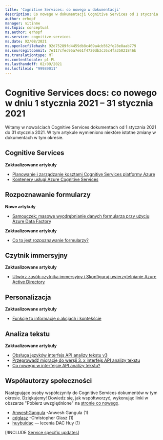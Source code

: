 ```yaml
---
title: 'Cognitive Services: co nowego w dokumentacji'
description: Co nowego w dokumentacji Cognitive Services od 1 stycznia 2021 – 31 stycznia 2021.
author: erhopf
manager: nitinme
ms.topic: conceptual
ms.author: erhopf
ms.service: cognitive-services
ms.date: 02/08/2021
ms.openlocfilehash: 92d75289fd4459db8c469a4cb562fe28e8aab779
ms.sourcegitcommit: 7e117cfec95a7e61f4720db3c36c4fa35021846b
ms.translationtype: MT
ms.contentlocale: pl-PL
ms.lasthandoff: 02/09/2021
ms.locfileid: "99989011"
---
```

# <a name="cognitive-services-docs-whats-new-for-january-1-2021---january-31-2021"></a>Cognitive Services docs: co nowego w dniu 1 stycznia 2021 – 31 stycznia 2021

Witamy w nowościach Cognitive Services dokumentach od 1 stycznia 2021 do 31 stycznia 2021. W tym artykule wymieniono niektóre istotne zmiany w dokumentach w tym okresie.

## <a name="cognitive-services"></a>Cognitive Services

**Zaktualizowane artykuły**

- [Planowanie i zarządzanie kosztami Cognitive Services platformy Azure](plan-manage-costs.md)
- [Kontenery usługi Azure Cognitive Services](cognitive-services-container-support.md)

## <a name="form-recognizer"></a>Rozpoznawanie formularzy

**Nowe artykuły**

- [Samouczek: masowe wyodrębnianie danych formularza przy użyciu Azure Data Factory](/azure/cognitive-services/form-recognizer/tutorial-bulk-processing.md)

**Zaktualizowane artykuły**

- [Co to jest rozpoznawanie formularzy?](/azure/cognitive-services/form-recognizer/overview.md)

## <a name="immersive-reader"></a>Czytnik immersyjny

**Zaktualizowane artykuły**

- [Utwórz zasób czytnika immersyjny i Skonfiguruj uwierzytelnianie Azure Active Directory](/azure/cognitive-services/immersive-reader/how-to-create-immersive-reader.md)

## <a name="personalizer"></a>Personalizacja

**Zaktualizowane artykuły**

- [Funkcje to informacje o akcjach i kontekście](/azure/cognitive-services/personalizer/concepts-features.md)

## <a name="text-analytics"></a>Analiza tekstu

**Zaktualizowane artykuły**

- [Obsługa języków interfejs API analizy tekstu v3](/azure/cognitive-services/text-analytics/language-support.md)
- [Przeprowadź migrację do wersji 3. x interfejs API analizy tekstu](/azure/cognitive-services/text-analytics/migration-guide.md)
- [Co nowego w interfejsie API analizy tekstu?](/azure/cognitive-services/text-analytics/whats-new.md)

## <a name="community-contributors"></a>Współautorzy społeczności

Następujące osoby współczyniły do Cognitive Services dokumentów w tym okresie. Dziękujemy! Dowiedz się, jak współtworzyć, wykonując linki w obszarze "Pobierz uwzględnione" na [stronie co nowego](index.yml).

- [AnweshGangula](https://github.com/AnweshGangula) -Anwesh Gangula (1)
- [cdglasz](https://github.com/cdglasz) -Christopher Glasz (1)
- [huybuidac](https://github.com/huybuidac) — lecenia DAC Huy (1)

[!INCLUDE [Service specific updates](./includes/service-specific-updates.md)]